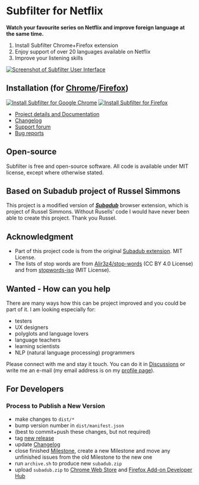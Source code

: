# Subfilter for Netflix

**Watch your favourite series on Netflix and improve foreign language at the same time.**

1. Install Subfilter Chrome+Firefox extension
2. Enjoy support of over 20 languages available on Netflix
3. Improve your listening skills


<a href="https://raw.githubusercontent.com/met/subfilter/master/img/subfilter-ui.png"><img src="https://github.com/met/subfilter/raw/master/img/subfilter-ui-small.png" alt="Screenshot of Subfilter User Interface"></a>


## Installation (for <a href="https://chrome.google.com/webstore/detail/subfilter-for-netflix/knglefkdmonaaodmfkipllpnjhoaelmn">Chrome</a>/<a href="https://addons.mozilla.org/cs/firefox/addon/subfilter/">Firefox</a>)

<a href="https://chrome.google.com/webstore/detail/subfilter-for-netflix/knglefkdmonaaodmfkipllpnjhoaelmn"><img src="https://user-images.githubusercontent.com/59498/105509797-2e9d2100-5cce-11eb-8f9c-937d3a0c4f44.png" alt="Install Subfilter for Google Chrome" title="Install Subfilter for Firefox"></a>  <a href="https://addons.mozilla.org/cs/firefox/addon/subfilter/"><img src="https://user-images.githubusercontent.com/59498/105511058-c3ece500-5ccf-11eb-9468-d33eb49e05ab.png" alt="Install Subfilter for Firefox" title="Install Subfilter for Firefox"></a>

- [Project details and Documentation](https://github.com/met/subfilter/wiki)
- [Changelog](https://github.com/met/subfilter/wiki/Changelog)
- [Support forum](https://github.com/met/subfilter/discussions)
- [Bug reports](https://github.com/met/subfilter/issues)

## Open-source

Subfilter is free and open-source software. 
All code is available under MIT license, except where otherwise stated.

## Based on Subadub project of Russel Simmons

This project is a modified version of ***[Subadub](https://github.com/rsimmons/subadub)*** browser extension, which is project of Russel Simmons. Without Rusells' code I would have never been able to create this project. Thank you Russel.

## Acknowledgment

- Part of this project code is from the original [Subadub extension](https://github.com/rsimmons/subadub). MIT License.
- The lists of stop words are from [Alir3z4/stop-words](https://github.com/Alir3z4/stop-words) (CC BY 4.0 License) and from [stopwords-iso](https://github.com/stopwords-iso/stopwords-iso) (MIT License).


## Wanted - How can you help
There are many ways how this can be project improved and you could be part of it. I am looking especially for:

- testers
- UX designers
- polyglots and language lovers
- language teachers
- learning scientists
- NLP (natural language processing) programmers

Please connect with me and stay it touch. You can do it in [Discussions](https://github.com/met/subfilter/discussions) or write me an e-mail (my email address is on my [profile page](https://github.com/met)).

## For Developers

### Process to Publish a New Version

- make changes to `dist/*`
- bump version number in `dist/manifest.json`
- (best to commit+push these changes, but not required)
- tag [new release](https://github.com/met/subfilter/releases/)
- update [Changelog](https://github.com/met/subfilter/wiki/Changelog)
- close finished [Milestone](https://github.com/met/subfilter/milestones), create a new Milestone and move any unfinished issues from the old Milestone to the new one
- run `archive.sh` to produce new `subadub.zip`
- upload `subadub.zip` to [Chrome Web Store](https://chrome.google.com/webstore/developer/dashboard) and [Firefox Add-on Developer Hub](https://addons.mozilla.org/en-US/developers/)
